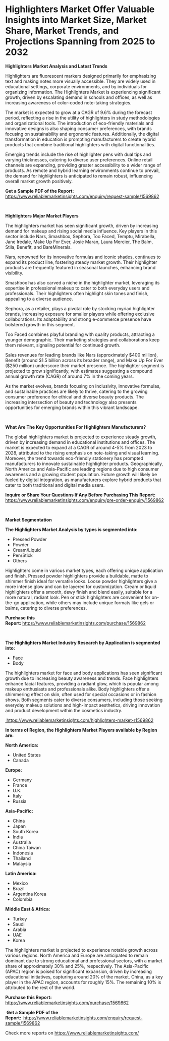 <p><h1>Highlighters Market Offer Valuable Insights into Market Size, Market Share, Market Trends, and Projections Spanning from 2025 to 2032</h1></p><p><strong>Highlighters Market Analysis and Latest Trends</strong></p>
<p><p>Highlighters are fluorescent markers designed primarily for emphasizing text and making notes more visually accessible. They are widely used in educational settings, corporate environments, and by individuals for organizing information. The Highlighters Market is experiencing significant growth, driven by escalating demand in schools and offices, as well as increasing awareness of color-coded note-taking strategies.</p><p>The market is expected to grow at a CAGR of 9.6% during the forecast period, reflecting a rise in the utility of highlighters in study methodologies and organizational tools. The introduction of eco-friendly materials and innovative designs is also shaping consumer preferences, with brands focusing on sustainability and ergonomic features. Additionally, the digital transformation in education is prompting manufacturers to create hybrid products that combine traditional highlighters with digital functionalities.</p><p>Emerging trends include the rise of highlighter pens with dual tips and varying thicknesses, catering to diverse user preferences. Online retail channels are expanding, providing greater accessibility to a wider range of products. As remote and hybrid learning environments continue to prevail, the demand for highlighters is anticipated to remain robust, influencing overall market growth positively.</p></p>
<p><strong>Get a Sample PDF of the Report:&nbsp;</strong> <a href="https://www.reliablemarketinsights.com/enquiry/request-sample/1569862?utm_campaign=2183&utm_medium=2&utm_source=Github&utm_content=ia&utm_term=25032025&utm_id=highlighters">https://www.reliablemarketinsights.com/enquiry/request-sample/1569862</a></p>
<p>&nbsp;</p>
<p><strong>Highlighters Major Market Players</strong></p>
<p><p>The highlighters market has seen significant growth, driven by increasing demand for makeup and rising social media influence. Key players in this sector include Nars, Smashbox, Sephora, Too Faced, Temptu, Mirabella, Jane Iredale, Make Up For Ever, Josie Maran, Laura Mercier, The Balm, Stila, Benefit, and BareMinerals.</p><p>Nars, renowned for its innovative formulas and iconic shades, continues to expand its product line, fostering steady market growth. Their highlighter products are frequently featured in seasonal launches, enhancing brand visibility.</p><p>Smashbox has also carved a niche in the highlighter market, leveraging its expertise in professional makeup to cater to both everyday users and professionals. Their highlighters often highlight skin tones and finish, appealing to a diverse audience.</p><p>Sephora, as a retailer, plays a pivotal role by stocking myriad highlighter brands, increasing exposure for smaller players while offering exclusive collaborations. Its adaptability and strong e-commerce presence have bolstered growth in this segment.</p><p>Too Faced combines playful branding with quality products, attracting a younger demographic. Their marketing strategies and collaborations keep them relevant, signaling potential for continued growth.</p><p>Sales revenues for leading brands like Nars (approximately $400 million), Benefit (around $1.5 billion across its broader range), and Make Up For Ever ($250 million) underscore their market presence. The highlighter segment is projected to grow significantly, with estimates suggesting a compound annual growth rate (CAGR) of around 7% in the coming years.</p><p>As the market evolves, brands focusing on inclusivity, innovative formulas, and sustainable practices are likely to thrive, catering to the growing consumer preference for ethical and diverse beauty products. The increasing intersection of beauty and technology also presents opportunities for emerging brands within this vibrant landscape.</p></p>
<p>&nbsp;</p>
<p><strong>What Are The Key Opportunities For Highlighters Manufacturers?</strong></p>
<p><p>The global highlighters market is projected to experience steady growth, driven by increasing demand in educational institutions and offices. The market is expected to expand at a CAGR of around 4-5% from 2023 to 2028, attributed to the rising emphasis on note-taking and visual learning. Moreover, the trend towards eco-friendly stationery has prompted manufacturers to innovate sustainable highlighter products. Geographically, North America and Asia-Pacific are leading regions due to high consumer awareness and a growing student population. Future growth will likely be fueled by digital integration, as manufacturers explore hybrid products that cater to both traditional and digital media users.</p></p>
<p><strong>Inquire or Share Your Questions If Any Before Purchasing This Report:</strong> <a href="https://www.reliablemarketinsights.com/enquiry/pre-order-enquiry/1569862?utm_campaign=2183&utm_medium=2&utm_source=Github&utm_content=ia&utm_term=25032025&utm_id=highlighters">https://www.reliablemarketinsights.com/enquiry/pre-order-enquiry/1569862</a></p>
<p>&nbsp;</p>
<p><strong>Market Segmentation</strong></p>
<p><strong>The Highlighters Market Analysis by types is segmented into:</strong></p>
<p><ul><li>Pressed Powder</li><li>Powder</li><li>Cream/Liquid</li><li>Pen/Stick</li><li>Others</li></ul></p>
<p><p>Highlighters come in various market types, each offering unique application and finish. Pressed powder highlighters provide a buildable, matte to shimmer finish ideal for versatile looks. Loose powder highlighters give a more intense glow and can be layered for customization. Cream or liquid highlighters offer a smooth, dewy finish and blend easily, suitable for a more natural, radiant look. Pen or stick highlighters are convenient for on-the-go application, while others may include unique formats like gels or balms, catering to diverse preferences.</p></p>
<p><strong>Purchase this Report:&nbsp;</strong><a href="https://www.reliablemarketinsights.com/purchase/1569862?utm_campaign=2183&utm_medium=2&utm_source=Github&utm_content=ia&utm_term=25032025&utm_id=highlighters">https://www.reliablemarketinsights.com/purchase/1569862</a></p>
<p>&nbsp;</p>
<p><strong>The Highlighters Market Industry Research by Application is segmented into:</strong></p>
<p><ul><li>Face</li><li>Body</li></ul></p>
<p><p>The highlighters market for face and body applications has seen significant growth due to increasing beauty awareness and trends. Face highlighters enhance facial features, providing a radiant glow, which is popular among makeup enthusiasts and professionals alike. Body highlighters offer a shimmering effect on skin, often used for special occasions or in fashion shows. Both segments cater to diverse consumers, including those seeking everyday makeup solutions and high-impact aesthetics, driving innovation and product development within the cosmetics industry.</p></p>
<p><a href="https://www.reliablemarketinsights.com/highlighters-market-r1569862?utm_campaign=2183&utm_medium=2&utm_source=Github&utm_content=ia&utm_term=25032025&utm_id=highlighters">&nbsp;https://www.reliablemarketinsights.com/highlighters-market-r1569862</a></p>
<p><strong>In terms of Region, the Highlighters Market Players available by Region are:</strong></p>
<p>
    <p> <strong> North America: </strong>
        <ul>
            <li>United States</li>
            <li>Canada</li>
        </ul>
        </p> 
    <p> <strong> Europe: </strong>
        <ul>
            <li>Germany</li>
            <li>France</li>
            <li>U.K.</li>
            <li>Italy</li>
            <li>Russia</li>
        </ul>
        </p> 
    <p> <strong> Asia-Pacific: </strong>
        <ul>
            <li>China</li>
            <li>Japan</li>
            <li>South Korea</li>
            <li>India</li>
            <li>Australia</li>
            <li>China Taiwan</li>
            <li>Indonesia</li>
            <li>Thailand</li>
            <li>Malaysia</li>
        </ul>
        </p> 
    <p> <strong> Latin America: </strong>
        <ul>
            <li>Mexico</li>
            <li>Brazil</li>
            <li>Argentina Korea</li>
            <li>Colombia</li>
        </ul>
        </p> 
    <p> <strong> Middle East & Africa: </strong>
        <ul>
            <li>Turkey</li>
            <li>Saudi</li>
            <li>Arabia</li>
            <li>UAE</li>
            <li>Korea</li>
        </ul>
    </p>
    </p>
<p><p>The highlighters market is projected to experience notable growth across various regions. North America and Europe are anticipated to remain dominant due to strong educational and professional sectors, with a market share of approximately 30% and 25%, respectively. The Asia-Pacific (APAC) region is poised for significant expansion, driven by increasing educational initiatives, capturing around 20% of the market. China, as a key player in the APAC region, accounts for roughly 15%. The remaining 10% is attributed to the rest of the world.</p></p>
<p><strong>Purchase this Report: </strong><a href="https://www.reliablemarketinsights.com/purchase/1569862?utm_campaign=2183&utm_medium=2&utm_source=Github&utm_content=ia&utm_term=25032025&utm_id=highlighters">https://www.reliablemarketinsights.com/purchase/1569862</a></p>
<p>&nbsp;<strong>Get a Sample PDF of the Report:&nbsp;&nbsp;</strong><a href="https://www.reliablemarketinsights.com/enquiry/request-sample/1569862?utm_campaign=2183&utm_medium=2&utm_source=Github&utm_content=ia&utm_term=25032025&utm_id=highlighters">https://www.reliablemarketinsights.com/enquiry/request-sample/1569862</a></p>
<p><strong></strong></p>
<p>Check more reports on <a href="https://www.reliablemarketinsights.com/?utm_campaign=2183&utm_medium=2&utm_source=Github&utm_content=ia&utm_term=25032025&utm_id=highlighters">https://www.reliablemarketinsights.com/</a></p>